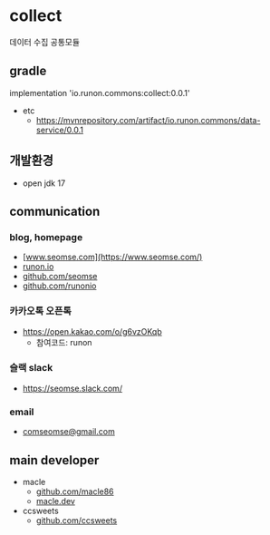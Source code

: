 # collect
데이터 수집 공통모듈
## gradle
implementation 'io.runon.commons:collect:0.0.1'
- etc
  - https://mvnrepository.com/artifact/io.runon.commons/data-service/0.0.1

## 개발환경
- open jdk 17

## communication
### blog, homepage
- [www.seomse.com](https://www.seomse.com/)
- [runon.io](https://runon.io)
- [github.com/seomse](https://github.com/seomse)
- [github.com/runonio](https://github.com/runonio)

### 카카오톡 오픈톡
- https://open.kakao.com/o/g6vzOKqb
    - 참여코드: runon

### 슬랙 slack
- https://seomse.slack.com/

### email
- comseomse@gmail.com

## main developer
- macle
  -  [github.com/macle86](https://github.com/macle86)
  -  [macle.dev](https://macle.dev)
- ccsweets
  -  [github.com/ccsweets](https://github.com/ccsweets)
